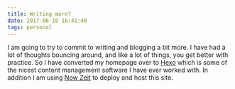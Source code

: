 ```yaml
---
title: Writing more?
date: 2017-06-10 16:41:40
tags: personal
---
```


I am going to try to commit to writing and blogging a bit more.  I have had a lot of thoughts bouncing around, and like a lot of things, you get better with practice.  So I have converted my homepage over to [Hexo](https://hexo.io/) which is some of the nicest content management software I have ever worked with.  In addition I am using [Now Zeit](https://zeit.co/now) to deploy and host this site.
